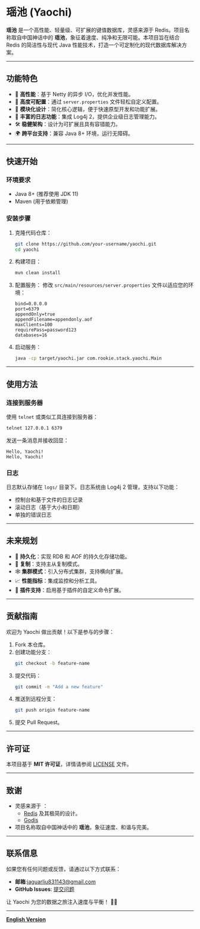 
# 瑶池 (Yaochi)

**瑶池** 是一个高性能、轻量级、可扩展的键值数据库，灵感来源于 Redis。项目名称取自中国神话中的 **瑶池**，象征着速度、纯净和无限可能。本项目旨在结合 Redis 的简洁性与现代 Java 性能技术，打造一个可定制化的现代数据库解决方案。

---

## **功能特色**

- 🚀 **高性能**：基于 Netty 的异步 I/O，优化并发性能。
- 🔧 **高度可配置**：通过 `server.properties` 文件轻松自定义配置。
- 🌈 **模块化设计**：简化核心逻辑，便于快速原型开发和功能扩展。
- 📜 **丰富的日志功能**：集成 Log4j 2，提供企业级日志管理能力。
- 🛠️ **稳健架构**：设计为可扩展且具有容错能力。
- 🌍 **跨平台支持**：兼容 Java 8+ 环境，运行无障碍。

---

## **快速开始**

### 环境要求

- Java 8+ (推荐使用 JDK 11)
- Maven (用于依赖管理)

### 安装步骤

1. 克隆代码仓库：
   ```bash
   git clone https://github.com/your-username/yaochi.git
   cd yaochi
   ```

2. 构建项目：
   ```bash
   mvn clean install
   ```

3. 配置服务：
   修改 `src/main/resources/server.properties` 文件以适应您的环境：
   ```properties
   bind=0.0.0.0
   port=6379
   appendOnly=true
   appendFilename=appendonly.aof
   maxClients=100
   requirePass=password123
   databases=16
   ```

4. 启动服务：
   ```bash
   java -cp target/yaochi.jar com.rookie.stack.yaochi.Main
   ```

---

## **使用方法**

### 连接到服务器

使用 `telnet` 或类似工具连接到服务器：
```bash
telnet 127.0.0.1 6379
```

发送一条消息并接收回显：
```plaintext
Hello, Yaochi!
Hello, Yaochi!
```

### 日志

日志默认存储在 `logs/` 目录下。日志系统由 Log4j 2 管理，支持以下功能：
- 控制台和基于文件的日志记录
- 滚动日志（基于大小和日期）
- 单独的错误日志

---

## **未来规划**

- 🔄 **持久化**：实现 RDB 和 AOF 的持久化存储功能。
- 📡 **复制**：支持主从复制模式。
- 🕸️ **集群模式**：引入分布式集群，支持横向扩展。
- 📈 **性能指标**：集成监控和分析工具。
- 🧩 **插件支持**：启用基于插件的自定义命令扩展。

---

## **贡献指南**

欢迎为 Yaochi 做出贡献！以下是参与的步骤：
1. Fork 本仓库。
2. 创建功能分支：
   ```bash
   git checkout -b feature-name
   ```
3. 提交代码：
   ```bash
   git commit -m "Add a new feature"
   ```
4. 推送到远程分支：
   ```bash
   git push origin feature-name
   ```
5. 提交 Pull Request。

---

## **许可证**

本项目基于 **MIT 许可证**，详情请参阅 [LICENSE](LICENSE) 文件。

---

## **致谢**

- 灵感来源于 ：
  - [Redis](https://redis.io/) 及其极简的设计。
  - [Godis](https://github.com/HDT3213/godis)
- 项目名称取自中国神话中的 **瑶池**，象征速度、和谐与完美。

---

## **联系信息**

如果您有任何问题或反馈，请通过以下方式联系：
- **邮箱**:jaguarliu831143@gmail.com
- **GitHub Issues**: [提交问题](https://github.com/Eumenides1/yaochi-java/issues)

让 Yaochi 为您的数据之旅注入速度与平衡！ 🌊✨

---

**[English Version](README_EN.md)**
